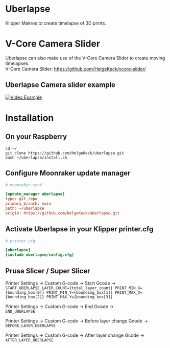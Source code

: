 # Uberlapse
Klipper Makros to create timelapse of 3D prints.

# V-Core Camera Slider
Uberlapse can also make use of the V-Core Camera Slider to create moving timelapses.   
V-Core Camera Slider: https://github.com/HelgeKeck/vcore-slider/  

## Uberlapse Camera slider example
[![Video Example](https://img.youtube.com/vi/mwse5W7BPuA/0.jpg)](https://www.youtube.com/watch?v=mwse5W7BPuA)    

# Installation

## On your Raspberry
```
cd ~/
git clone https://github.com/HelgeKeck/uberlapse.git
bash ~/uberlapse/install.sh
```

## Configure Moonraker update manager
```ini
# moonraker.conf

[update_manager uberlapse]
type: git_repo
primary_branch: main
path: ~/uberlapse
origin: https://github.com/HelgeKeck/uberlapse.git
```

## Activate Uberlapse in your Klipper printer.cfg 
```ini
# printer.cfg

[uberlapse]
[include uberlapse/config.cfg]

```

## Prusa Slicer / Super Slicer
Printer Settings -> Custom G-code -> Start Gcode -><br />
``START_UBERLAPSE LAYER_COUNT={total_layer_count} PRINT_MIN_X={bounding_box[0]} PRINT_MIN_Y={bounding_box[1]} PRINT_MAX_X={bounding_box[2]} PRINT_MAX_Y={bounding_box[3]}``

Printer Settings -> Custom G-code -> End Gcode -><br />
``END_UBERLAPSE``

Printer Settings -> Custom G-code -> Before layer change Gcode -><br />
``BEFORE_LAYER_UBERLAPSE``

Printer Settings -> Custom G-code -> After layer change Gcode -><br />
``AFTER_LAYER_UBERLAPSE``